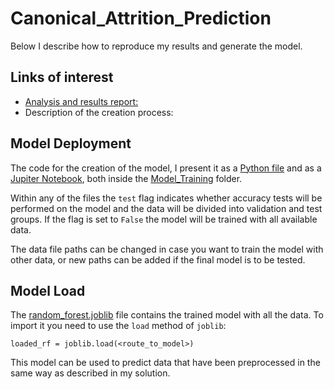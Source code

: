 # Canonical_Attrition_Prediction

Below I describe how to reproduce my results and generate the model.

## Links of interest

- [Analysis and results report:](./Data_Analysis)
- Description of the creation process:

## Model Deployment

The code for the creation of the model, I present it as a [Python file](Model_Training/model_training.py) and as a [Jupiter Notebook](Model_Training/Model_Pipeline_Training.ipynb), both inside the [Model_Training](Model_Training) folder.

Within any of the files the `test` flag indicates whether accuracy tests will be performed on the model and the data will be divided into validation and test groups. If the flag is set to `False` the model will be trained with all available data.

The data file paths can be changed in case you want to train the model with other data, or new paths can be added if the final model is to be tested.

## Model Load

The [random_forest.joblib](Model_Training/random_forest.joblib) file contains the trained model with all the data. To import it you need to use the `load` method of `joblib`:

`loaded_rf = joblib.load(<route_to_model>)`

This model can be used to predict data that have been preprocessed in the same way as described in my solution.